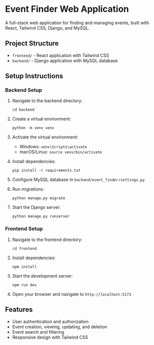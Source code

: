 # Event Finder Web Application

A full-stack web application for finding and managing events, built with React, Tailwind CSS, Django, and MySQL.

## Project Structure

- `frontend/` - React application with Tailwind CSS
- `backend/` - Django application with MySQL database

## Setup Instructions

### Backend Setup

1. Navigate to the backend directory:
   ```
   cd backend
   ```

2. Create a virtual environment:
   ```
   python -m venv venv
   ```

3. Activate the virtual environment:
   - Windows: `venv\Scripts\activate`
   - macOS/Linux: `source venv/bin/activate`

4. Install dependencies:
   ```
   pip install -r requirements.txt
   ```

5. Configure MySQL database in `backend/event_finder/settings.py`

6. Run migrations:
   ```
   python manage.py migrate
   ```

7. Start the Django server:
   ```
   python manage.py runserver
   ```

### Frontend Setup

1. Navigate to the frontend directory:
   ```
   cd frontend
   ```

2. Install dependencies:
   ```
   npm install
   ```

3. Start the development server:
   ```
   npm run dev
   ```

4. Open your browser and navigate to `http://localhost:5173`

## Features

- User authentication and authorization
- Event creation, viewing, updating, and deletion
- Event search and filtering
- Responsive design with Tailwind CSS